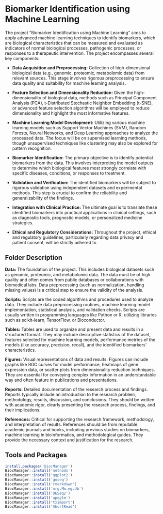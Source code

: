 # Biomarker Identification using Machine Learning
The project "Biomarker Identification using Machine Learning" aims to apply advanced machine learning techniques to identify biomarkers, which are biological characteristics that can be measured and evaluated as indicators of normal biological processes, pathogenic processes, or responses to a therapeutic intervention. The project encompasses several key components:

- **Data Acquisition and Preprocessing:** Collection of high-dimensional biological data (e.g., genomic, proteomic, metabolomic data) from relevant sources. This stage involves rigorous preprocessing to ensure data quality and suitability for machine learning analysis.

- **Feature Selection and Dimensionality Reduction:** Given the high-dimensionality of biological data, methods such as Principal Component Analysis (PCA), t-Distributed Stochastic Neighbor Embedding (t-SNE), or advanced feature selection algorithms will be employed to reduce dimensionality and highlight the most informative features.

- **Machine Learning Model Development:** Utilizing various machine learning models such as Support Vector Machines (SVM), Random Forests, Neural Networks, and Deep Learning approaches to analyze the processed data. The focus will be on supervised learning methods, though unsupervised techniques like clustering may also be explored for pattern recognition.


- **Biomarker Identification:** The primary objective is to identify potential biomarkers from the data. This involves interpreting the model outputs to determine which biological features most strongly correlate with specific diseases, conditions, or responses to treatment.

- **Validation and Verification:** The identified biomarkers will be subject to rigorous validation using independent datasets and experimental methods. This step is crucial to confirm the reliability and generalizability of the findings.

- **Integration with Clinical Practice:** The ultimate goal is to translate these identified biomarkers into practical applications in clinical settings, such as diagnostic tools, prognostic models, or personalized medicine strategies.

- **Ethical and Regulatory Considerations:** Throughout the project, ethical and regulatory guidelines, particularly regarding data privacy and patient consent, will be strictly adhered to.

## Folder Description 
**Data:** The foundation of the project. This includes biological datasets such as genomic, proteomic, and metabolomic data. The data must be of high quality and often comes from public databases or collaborations with biomedical labs. Data preprocessing (such as normalization, handling missing values) is a critical step to ensure the validity of the analysis.

**Scripts:** Scripts are the coded algorithms and procedures used to analyze data. They include data preprocessing routines, machine learning model implementation, statistical analysis, and validation checks. Scripts are usually written in programming languages like Python or R, utilizing libraries such as scikit-learn, TensorFlow, or Bioconductor.

**Tables:** Tables are used to organize and present data and results in a structured format. They may include descriptive statistics of the dataset, features selected for machine learning models, performance metrics of the models (like accuracy, precision, recall), and the identified biomarkers' characteristics.

**Figures:** Visual representations of data and results. Figures can include graphs like ROC curves for model performance, heatmaps of gene expression data, or scatter plots from dimensionality reduction techniques. They are essential for conveying complex information in an understandable way and often feature in publications and presentations.

**Reports:** Detailed documentation of the research process and findings. Reports typically include an introduction to the research problem, methodology, results, discussion, and conclusions. They should be written with academic rigor, clearly presenting the research process, findings, and their implications.

**References:** Critical for supporting the research framework, methodology, and interpretation of results. References should be from reputable academic journals and books, including previous studies on biomarkers, machine learning in bioinformatics, and methodological guides. They provide the necessary context and justification for the research.

## Tools and Packages 
```r
install.packages('BiocManager')
BiocManager::install('methods')
BiocManager::install('ggplot2')
BiocManager::install('goseq')
BiocManager::install('rmarkdown')
BiocManager::install('org.Mm.eg.db')
BiocManager::install('DESeq2')
BiocManager::install('apeglm')
BiocManager::install('tximport')
BiocManager::install('ShortRead')
```



